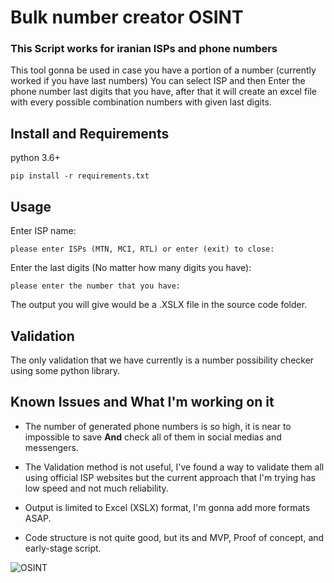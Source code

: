 # Bulk number creator OSINT

### __This Script works for iranian ISPs and phone numbers__

This tool gonna be used in case you have a portion of a number (currently worked if you have last numbers) You can select ISP and then Enter the phone number last digits that you have, after that it will create an excel file with every possible combination numbers with given last digits.



## Install and Requirements

python 3.6+

```
pip install -r requirements.txt
```


## Usage

Enter ISP name:
```
please enter ISPs (MTN, MCI, RTL) or enter (exit) to close: 
```

Enter the last digits (No matter how many digits you have):
```
please enter the number that you have:
```

The output you will give would be a .XSLX file in the source code folder.

## Validation

The only validation that we have currently is a number possibility checker using some python library.

## Known Issues and What I'm working on it  

* The number of generated phone numbers is so high, it is near to impossible to save __And__ check all of them in social medias and messengers. 

* The Validation method is not useful, I've found a way to validate them all using official ISP websites but the current approach that I'm trying has low speed and not much reliability. 

* Output is limited to Excel (XSLX) format, I'm gonna add more formats ASAP.

* Code structure is not quite good, but its and MVP, Proof of concept, and early-stage script.



![OSINT](https://i.imgur.com/wpOXQpV.gif)
